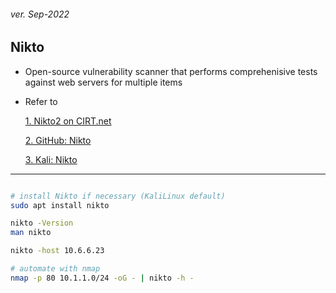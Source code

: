 <h6>ver. Sep-2022</h6>
<h2> Nikto</h2>

-   Open-source vulnerability scanner that performs comprehenisive tests against web servers for multiple items
-   Refer to

    [1. Nikto2 on CIRT.net](https://cirt.net/Nikto2)

    [2. GitHub: Nikto](https://github.com/sullo/nikto)

    [3. Kali: Nikto](https://www.kali.org/tools/nikto/)

---

```sh

# install Nikto if necessary (KaliLinux default)
sudo apt install nikto

nikto -Version
man nikto

nikto -host 10.6.6.23

# automate with nmap
nmap -p 80 10.1.1.0/24 -oG - | nikto -h -

```
